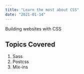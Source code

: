 ```yaml
---
title: "Learn the most about CSS"
date: "2021-01-14"
---
```


Building websites with CSS

## Topics Covered

1. Sass
2. Postcss
3. Mix-ins

